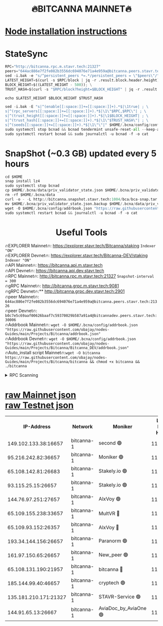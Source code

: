 <h1 align="center"> 🔥BITCANNA MAINNET🔥</h1>


[Node installation instructions](https://github.com/obajay/nodes-Guides/tree/main/Projects/Bitcanna)
=

# StateSync
```python
RPC="http://bitcanna.rpc.m.stavr.tech:21327"
peers="644ac886e7f2fe082b3556dc694076e71a4e959a@bitcanna.peers.stavr.tech:21326"
sed -i.bak -e "s/^persistent_peers *=.*/persistent_peers = \"$peers\"/" $HOME/.bcna/config/config.toml
LATEST_HEIGHT=$(curl -s $RPC/block | jq -r .result.block.header.height); \
BLOCK_HEIGHT=$((LATEST_HEIGHT - 500)); \
TRUST_HASH=$(curl -s "$RPC/block?height=$BLOCK_HEIGHT" | jq -r .result.block_id.hash)

echo $LATEST_HEIGHT $BLOCK_HEIGHT $TRUST_HASH

sed -i.bak -E "s|^(enable[[:space:]]+=[[:space:]]+).*$|\1true| ; \
s|^(rpc_servers[[:space:]]+=[[:space:]]+).*$|\1\"$RPC,$RPC\"| ; \
s|^(trust_height[[:space:]]+=[[:space:]]+).*$|\1$BLOCK_HEIGHT| ; \
s|^(trust_hash[[:space:]]+=[[:space:]]+).*$|\1\"$TRUST_HASH\"| ; \
s|^(seeds[[:space:]]+=[[:space:]]+).*$|\1\"\"|" $HOME/.bcna/config/config.toml
sudo systemctl stop bcnad && bcnad tendermint unsafe-reset-all --keep-addr-book
sudo systemctl restart bcnad && sudo journalctl -u bcnad -f -o cat
```
# SnapShot (~0.3 GB) updated every 5 hours
```python
cd $HOME
snap install lz4
sudo systemctl stop bcnad
cp $HOME/.bcna/data/priv_validator_state.json $HOME/.bcna/priv_validator_state.json.backup
rm -rf $HOME/.bcna/data
curl -o - -L http://bitcanna.snapshot.stavr.tech:1004/bca/bca-snap.tar.lz4 | lz4 -c -d - | tar -x -C $HOME/.bcna --strip-components 2
mv $HOME/.bcna/priv_validator_state.json.backup $HOME/.bcna/data/priv_validator_state.json
wget -O $HOME/.bcna/config/addrbook.json "https://raw.githubusercontent.com/obajay/nodes-Guides/main/Projects/Bitcanna/addrbook.json"
sudo systemctl restart bcnad && journalctl -u bcnad -f -o cat
```

 <h1 align="center"> Useful Tools</h1>

🔥EXPLORER Mainnet🔥:    https://explorer.stavr.tech/Bitcanna/staking          `Indexer "ON"` \
🔥EXPLORER Devnet🔥:     https://explorer.stavr.tech/Bitcanna-DEV/staking     `Indexer "ON"` \
🔥API Mainnet🔥:         https://bitcanna.api.m.stavr.tech \
🔥API Devnet🔥:          https://bitcanna.api.dev.stavr.tech \
🔥RPC Mainnet🔥:         http://bitcanna.rpc.m.stavr.tech:21327         `Snapshot-interval = 300` \
🔥gRPC Mainnet🔥:        http://bitcanna.grpc.m.stavr.tech:9081 \
🔥gRPC Devnet🔥:**       http://bitcanna.grpc.dev.stavr.tech:2901 \
🔥peer Mainnet🔥:        `644ac886e7f2fe082b3556dc694076e71a4e959a@bitcanna.peers.stavr.tech:21326` \
🔥peer Devnet🔥:         `b0c7e5c69aaf00626baaf7c59370029b587a91a4@bitcannadev.peers.stavr.tech:30006` \
🔥Addrbook Mainnet🔥:    ```wget -O $HOME/.bcna/config/addrbook.json "https://raw.githubusercontent.com/obajay/nodes-Guides/main/Projects/Bitcanna/addrbook.json"``` \
🔥Addrbook Devnet🔥:    ```wget -O $HOME/.bcna/config/addrbook.json "https://raw.githubusercontent.com/obajay/nodes-Guides/main/Projects/Bitcanna/Bitcanna_DEV/addrbook.json"``` \
🔥Auto_install script Mainnet🔥:```wget -O bitcanna https://raw.githubusercontent.com/obajay/nodes-Guides/main/Projects/Bitcanna/bitcanna && chmod +x bitcanna && ./bitcanna```



<details>
<summary>RPC Scanning</summary>

<h2 align="center"> We scan nodes in real time every 4 hours. And we provide the final result of RPC endpoints.
We cannot influence the operation of these nodes in any way. </h2>


```python
If Voting Power is higher than 0 --> then the Node is a validator of the network and may be subject to attack and be a potential threat to the chain.
```
```python
We marked such validators with a red symbol
```

</details>

[raw Mainnet json](https://rpc-check.bcam.stavr.tech/bcam/rpc-bcam-result.json) \
[raw Testnet json](https://github.com/obajay/StateSync-snapshots/tree/main/Projects/Bitcanna/Rpc-Check-Testnet)
=



<table><tr><th>IP-Address</th><th>Network</th><th>Moniker</th><th>Latest Block Height</th><th>Earliest Block Height</th><th>Catching Up</th><th>Tx Index</th><th>Voting Power</th><th>Scan Time</th></tr><tr><td>149.102.133.38:16657</td><td>bitcanna-1</td><td>second 🟢</td><td>11579484</td><td>1</td><td>False</td><td>on</td><td>0</td><td>2023-12-08T01:53:05.155226177UTC</td></tr><tr><td>95.216.242.82:36657</td><td>bitcanna-1</td><td>Moniker 🟢</td><td>11579475</td><td>5776907</td><td>False</td><td>on</td><td>0</td><td>2023-12-08T01:52:14.881361286UTC</td></tr><tr><td>65.108.142.81:26683</td><td>bitcanna-1</td><td>Stakely.io 🟢</td><td>11579478</td><td>6152001</td><td>False</td><td>on</td><td>0</td><td>2023-12-08T01:52:34.352550215UTC</td></tr><tr><td>93.115.25.15:26657</td><td>bitcanna-1</td><td>Stakely.io 🟢</td><td>11579477</td><td>6520001</td><td>False</td><td>on</td><td>0</td><td>2023-12-08T01:52:27.779673482UTC</td></tr><tr><td>144.76.97.251:27657</td><td>bitcanna-1</td><td>AlxVoy 🟢</td><td>11579482</td><td>8805201</td><td>False</td><td>on</td><td>0</td><td>2023-12-08T01:52:55.309743739UTC</td></tr><tr><td>65.109.155.238:33657</td><td>bitcanna-1</td><td>MultVR 🔴</td><td>11579479</td><td>9933415</td><td>False</td><td>on</td><td>349539</td><td>2023-12-08T01:52:39.284216809UTC</td></tr><tr><td>65.109.93.152:26357</td><td>bitcanna-1</td><td>AlxVoy 🔴</td><td>11579484</td><td>10824001</td><td>False</td><td>on</td><td>1391603</td><td>2023-12-08T01:53:05.719311797UTC</td></tr><tr><td>193.34.144.156:26657</td><td>bitcanna-1</td><td>Paranorm 🟢</td><td>11579480</td><td>10961301</td><td>False</td><td>on</td><td>0</td><td>2023-12-08T01:52:43.984395804UTC</td></tr><tr><td>161.97.150.65:26657</td><td>bitcanna-1</td><td>New_peer 🟢</td><td>11579479</td><td>11334001</td><td>False</td><td>on</td><td>0</td><td>2023-12-08T01:52:34.763505887UTC</td></tr><tr><td>65.108.131.190:21957</td><td>bitcanna-1</td><td>bitcanna 🔴</td><td>11579480</td><td>11479480</td><td>False</td><td>on</td><td>408246</td><td>2023-12-08T01:52:43.720974421UTC</td></tr><tr><td>185.144.99.40:46657</td><td>bitcanna-1</td><td>cryptech 🟢</td><td>11579475</td><td>11528001</td><td>False</td><td>on</td><td>0</td><td>2023-12-08T01:52:12.448533398UTC</td></tr><tr><td>135.181.210.171:21327</td><td>bitcanna-1</td><td>STAVR-Service 🟢</td><td>11579482</td><td>11576001</td><td>False</td><td>on</td><td>0</td><td>2023-12-08T01:52:55.059692133UTC</td></tr><tr><td>144.91.65.13:26667</td><td>bitcanna-1</td><td>AviaDoc_by_AviaOne 🟢</td><td>11579481</td><td>11577001</td><td>False</td><td>on</td><td>0</td><td>2023-12-08T01:52:50.638759087UTC</td></tr></table>
